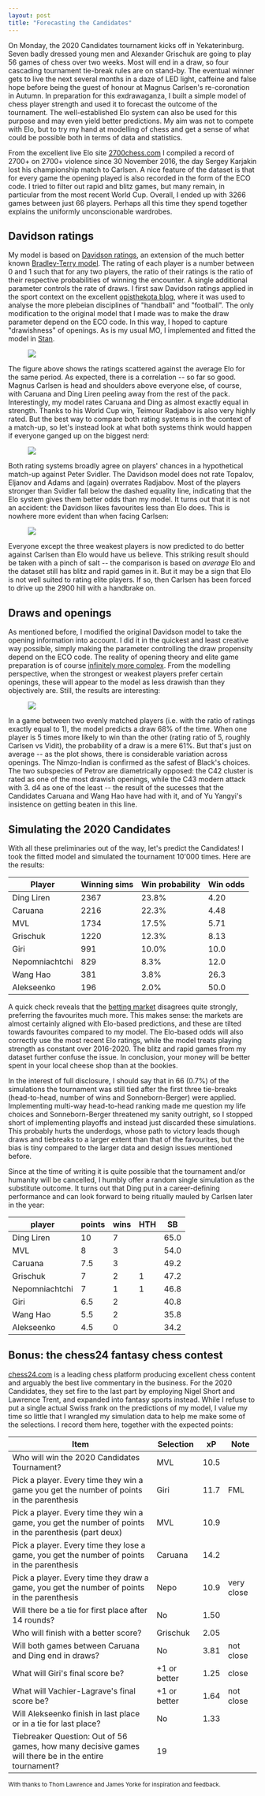 ```yaml
---
layout: post
title: "Forecasting the Candidates"
---
```


On Monday, the 2020 Candidates tournament kicks off in Yekaterinburg.
Seven badly dressed young men and Alexander Grischuk are going to play
56 games of chess over two weeks. Most will end in a draw,
so four cascading tournament tie-break rules are on stand-by.
The eventual winner gets to live the next several months in a daze of
LED light, caffeine and false hope before being the guest of
honour at Magnus Carlsen's re-coronation in Autumn. In preparation for this exdrawaganza,
I built a simple model of chess player strength and used it to forecast
the outcome of the tournament. The well-established Elo system can also be used
for
this purpose and may even yield better predictions. My aim was not to
compete with Elo, but to try my hand at modelling of chess and
get a sense of what could be possible both in terms of data and
statistics.

From the excellent live Elo site [2700chess.com](https://2700chess.com)
I compiled a record of 2700+ on 2700+ violence since 30 November 2016,
the day Sergey Karjakin lost his championship match to Carlsen. A nice
feature of the dataset is that for every game the opening played
is also recorded in the form of the ECO code. I tried to filter out
rapid and blitz games, but many remain, in particular from the
most recent World Cup.
Overall, I ended up with 3266 games between just 66 players. Perhaps all
this
time they spend together explains the uniformly unconscionable wardrobes.

## Davidson ratings

My model is based on
[Davidson ratings](assets/papers/candidates_davidson1970.pdf), an
extension of the much better known [Bradley-Terry model](https://en.wikipedia.org/wiki/Bradley%E2%80%93Terry_model). The
rating of each player is a number between 0 and 1 such that for any
two players, the ratio of their ratings is the ratio of their respective
probabilities of winning the encounter. A single additional parameter
controls the rate of draws. I first saw Davidson ratings
applied in the sport context on the excellent
[opisthekota blog](https://opisthokonta.net/?p=1656), where it was
used to analyse the more plebeian disciplines of "handball" and
"football". The only modification to the original model that I made was
 to make
the draw parameter depend on the ECO code. In this way, I hoped
to capture "drawishness" of openings. As is my usual MO, I implemented
and fitted the model in [Stan](https://mc-stan.org/).

<figure>
  <img src="assets/figures/candidates_ratings.png" />
</figure>

The figure above shows the ratings scattered against the average Elo for
the same period. As expected, there is a correlation -- so far so
good. Magnus Carlsen is head and shoulders above everyone else,
of course, with
Caruana and Ding Liren peeling away from the rest of the pack.
Interestingly, my model rates Caruana and Ding as almost exactly equal in
strength. Thanks to his World Cup win, Teimour Radjabov is also very highly
rated. But the best way to compare both rating systems
is in the context of a match-up, so let's instead look at what
both systems think would happen if everyone ganged up on the
biggest nerd:

<figure>
  <img src="assets/figures/candidates_svidler.png" />
</figure>

Both rating systems broadly agree on players' chances in a hypothetical
match-up against Peter Svidler. The Davidson model does not rate
Topalov, Eljanov and Adams and (again) overrates Radjabov. Most of the
players stronger than Svidler fall below the dashed equality line,
indicating that the Elo system gives them better odds than my
model. It turns out that it is not an accident: the Davidson likes
favourites less than Elo does. This is nowhere more evident than when facing
Carlsen:

<figure>
  <img src="assets/figures/candidates_carlsen.png" />
</figure>

Everyone except the three weakest players is now predicted to do better
against Carlsen than Elo would have us believe. This striking
 result should
be taken with a pinch of salt -- the comparison is based on _average_
Elo and the dataset still has blitz and rapid games in it. But it may be
a sign that Elo is not well suited to rating elite players. If so, then
Carlsen has been forced to drive up the 2900 hill with a handbrake on.

## Draws and openings

As mentioned before, I modified the original Davidson model to take the
opening information into account. I did it in the quickest and least
creative way possible, simply making the parameter controlling the draw
propensity depend on the ECO code. The reality of opening theory and
elite game preparation is of course
[infinitely more complex](https://www.qualitychess.co.uk/products/2/349/the_anand_files_by_michiel_abeln/). From the modelling perspective, when
the strongest or weakest players prefer certain openings, these will appear to the model as less drawish than they objectively are.
Still, the results are interesting:

<figure>
  <img src="assets/figures/candidates_openings.png" />
</figure>

In a game between two evenly matched players (i.e. with the ratio of
   ratings
exactly equal to 1), the model predicts a draw 68% of the time. When one
player is 5 times more likely to win than the other (rating ratio of 5,
  roughly Carlsen vs Vidit),
the probability of a draw is a mere 61%. But that's just on average --
as the plot shows, there is considerable variation across openings. The
Nimzo-Indian is confirmed as the safest of Black's choices. The two
subspecies of Petrov are diametrically opposed: the C42 cluster is rated
as one of the most drawish openings, while the C43 modern attack with 3.
d4 as one of the least -- the result of the sucesses that the
Candidates Caruana and Wang Hao have had with it, and of
Yu Yangyi's insistence on getting beaten in this line.

## Simulating the 2020 Candidates

With all these preliminaries out of the way, let's predict the
Candidates! I took the fitted model and simulated the tournament 10'000
times. Here are the results:

| Player         | Winning sims | Win probability | Win odds |
|----------------|--------------|-----------------|----------|
| Ding Liren     | 2367         | 23.8%           |  4.20     
| Caruana        | 2216         | 22.3%           |  4.48
| MVL            | 1734         | 17.5%           |  5.71
| Grischuk       | 1220         | 12.3%           |  8.13
| Giri           | 991          | 10.0%           | 10.0
| Nepomniachtchi | 829          | 8.3%            | 12.0
| Wang Hao       | 381          | 3.8%            | 26.3
| Alekseenko     | 196          | 2.0%            | 50.0

A quick check reveals that the
[betting market](https://www.pinnacle.com/en/chess/candidates-tournament/matchups/) disagrees quite strongly,
preferring the favourites much more. This makes sense: the markets are
almost certainly aligned with Elo-based predictions, and these are
tilted towards favourites compared to my model. The Elo-based
odds will also correctly use the most recent Elo ratings, while the model
treats playing strength as constant over 2016-2020. The blitz and rapid
games from my dataset further confuse the issue. In conclusion, your
money will be better spent in your local cheese shop than at the
bookies.

In the interest of full disclosure, I should say that in 66 (0.7%) of
the simulations the tournament was still tied after the first three
tie-breaks (head-to-head, number of wins and Sonneborn-Berger)
were applied. Implementing multi-way head-to-head ranking made me
question my life choices and Sonneborn-Berger threatened my sanity
 outright, so I stopped
short of implementing playoffs and instead just discarded these
simulations. This probably hurts the underdogs, whose path to victory
leads though draws and tiebreaks to a larger extent than
that of the favourites, but the bias is tiny compared to the
larger data and design issues mentioned before.

Since at the time of writing it is quite possible that the tournament
and/or humanity will be cancelled, I humbly offer a
random single simulation as the substitute outcome. It turns out that
Ding
put in a career-defining performance and can look forward to
being ritually mauled by Carlsen later in the year:

| player         | points | wins | HTH | SB    |
|----------------|--------|------|-----|-------|
| Ding Liren     |   10   |  7   |     |  65.0 |
| MVL            |    8   |  3   |     |  54.0 |
| Caruana        |    7.5 |  3   |     |  49.2 |
| Grischuk       |    7   |  2   |   1 |  47.2 |
| Nepomniachtchi |    7   |  1   |   1 |  46.8 |
| Giri           |    6.5 |  2   |     |  40.8 |
| Wang Hao       |    5.5 |  2   |     |  35.8 |
| Alekseenko     |    4.5 |  0   |     |  34.2 |

## Bonus: the chess24 fantasy chess contest

[chess24.com](https://chess24.com) is a leading chess platform producing
excellent chess content
and arguably the best live commentary in the business. For the 2020 Candidates,
they set fire to the last part by employing Nigel Short and
Lawrence Trent, and expanded into fantasy sports instead. While I
refuse to put a single actual Swiss frank on the predictions of my model, I value
my time so little that I wrangled my simulation data to help me make some
of the selections. I record them here, together with the
expected points:

| Item | Selection | xP   | Note |
|------|-----------|------|------|
| Who will win the 2020 Candidates Tournament? | MVL | 10.5 |
| Pick a player. Every time they win a game you get the number of points in the parenthesis | Giri | 11.7 | FML
| Pick a player. Every time they win a game, you get the number of points in the parenthesis (part deux) | MVL | 10.9 |
| Pick a player. Every time they lose a game, you get the number of points in the parenthesis | Caruana | 14.2 |
| Pick a player. Every time they draw a game, you get the number of points in the parenthesis | Nepo | 10.9 | very close
| Will there be a tie for first place after 14 rounds? | No | 1.50 |
| Who will finish with a better score? | Grischuk | 2.05
| Will both games between Caruana and Ding end in draws? | No | 3.81 | not close
| What will Giri's final score be? | +1 or better | 1.25 | close
| What will Vachier-Lagrave's final score be? | +1 or better | 1.64 | not close
| Will Alekseenko finish in last place or in a tie for last place? | No | 1.33
| Tiebreaker Question: Out of 56 games, how many decisive games will there be in the entire tournament? | 19 |

<small>
With thanks to Thom Lawrence and James Yorke for inspiration and feedback.
</small>
